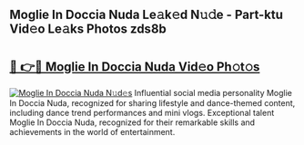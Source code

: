 ## Moglie In Doccia Nuda Le𝚊k𝚎d N𝚞𝚍e - Part-ktu Vid𝚎o Le𝚊ks Photos zds8b

# <h2><a href="http://fbcnctn.evod.top/?m=Moglie+In+Doccia+Nuda">🔗 👉🔴 Moglie In Doccia Nuda Vid𝚎o Ph𝚘t𝚘s</a></h2>

[![Moglie In Doccia Nuda N𝚞d𝚎s](https://i.imgur.com/8V9OHl7.gif)](http://fbcnctn.evod.top/?m=Moglie+In+Doccia+Nuda)
Influential social media personality Moglie In Doccia Nuda, recognized for sharing lifestyle and dance-themed content, including dance trend performances and mini vlogs. Exceptional talent Moglie In Doccia Nuda, recognized for their remarkable skills and achievements in the world of entertainment. 
